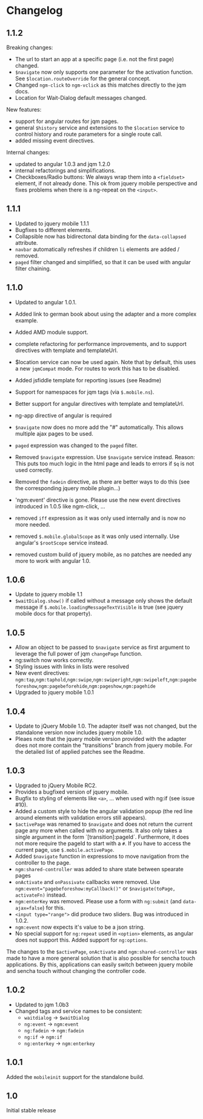 Changelog
=====================

1.1.2
-------------
Breaking changes:

- The url to start an app at a specific page (i.e. not the first page) changed.
- `$navigate` now only supports one parameter for the activation function. See `$location.routeOverride` for
  the general concept.
- Changed `ngm-click` to `ngm-vclick` as this matches directly to the jqm docs.
- Location for Wait-Dialog default messages changed.

New features:

- support for angular routes for jqm pages.
- general `$history` service and extensions to the `$location` service to
  control history and route parameters for a single route call.
- added missing event directives.

Internal changes:

- updated to angular 1.0.3 and jqm 1.2.0
- internal refactorings and simplifications.
- Checkboxes/Radio buttons: We always wrap them into a `<fieldset>` element, if not already done. This ok from
  jquery mobile perspective and fixes problems when there is a ng-repeat on the `<input>`.

1.1.1
-------------
- Updated to jquery mobile 1.1.1
- Bugfixes to different elements.
- Collapsible now has bidirectonal data binding for the `data-collapsed` attribute.
- `navbar` automatically refreshes if children `li` elements are added / removed.
- `paged` filter changed and simplified, so that it can be used with angular filter chaining.


1.1.0
-------------
- Updated to angular 1.0.1.
- Added link to german book about using the adapter and a more complex example.
- Added AMD module support.
- complete refactoring for performance improvements, and to support directives with template and templateUrl.
- $location service can now be used again. Note that by default, this uses
  a new `jqmCompat` mode. For routes to work this has to be disabled.
- Added jsfiddle template for reporting issues (see Readme)
- Support for namespaces for jqm tags (via `$.mobile.ns`).
- Better support for angular directives with template and templateUrl.
- ng-app directive of angular is required
- `$navigate` now does no more add the "#" automatically. This allows multiple ajax pages to be used.

- `paged` expression was changed to the `paged` filter.
- Removed `$navigate` expression. Use `$navigate` service instead. Reason: This puts too much logic in the html page and leads
  to errors if `$q` is not used correctly.
- Removed the `fadein` directive, as there are better ways to do this (see the corresponding jquery mobile plugin...)
- 'ngm:event' directive is gone. Please use the new event directives introduced in 1.0.5 like ngm-click, ...
- removed `iff` expression as it was only used internally and is now no more needed.
- removed `$.mobile.globalScope` as it was only used internally. Use angular's `$rootScope` service instead.
- removed custom build of jquery mobile, as no patches are needed any more to work
  with angular 1.0.

1.0.6
-------------
- Update to jquery mobile 1.1
- `$waitDialog.show()` if called without a message only shows the default message
  if `$.mobile.loadingMessageTextVisible` is true (see jquery mobile docs for that property).

1.0.5
------------
- Allow an object to be passed to `$navigate` service as first argument to leverage the full power
  of jqm `changePage` function.
- ng:switch now works correctly.
- Styling issues with links in lists were resolved
- New event directives: `ngm:tap`,`ngm:taphold`,`ngm:swipe`,`ngm:swiperight`,`ngm:swipeleft`,`ngm:pagebeforeshow`,`ngm:pagebeforehide`,`ngm:pageshow`,`ngm:pagehide`
- Upgraded to jquery mobile 1.0.1


1.0.4
------------
- Update to jQuery Mobile 1.0. The adapter itself was not changed,
  but the standalone version now includes jquery mobile 1.0.
- Pleaes note that the jquery mobile version provided with the adapter does
  not more contain the "transitions" branch from jquery mobile. For the detailed
  list of applied patches see the Readme.


1.0.3
-------------
- Upgraded to jQuery Mobile RC2.
- Provides a bugfixed version of jquery mobile.
- Bugfix to styling of elements like `<a>`, ... when used with ng:if (see issue #10).
- Added a custom style to hide the angular validation popup (the red line around
  elements with validation errors still appears).
- `$activePage` was renamed to `$navigate` and does not return the current page any more when
  called with no arguments. It also only takes a single argument in the form ´[transition]:pageId´.
  Furthermore, it does not more require the pageId to start with a `#`.
  If you have to access the current page, use `$.mobile.activePage`.
- Added `$navigate` function in expressions to move navigation from the controller to the page.
- `ngm:shared-controller` was added to share state between spearate pages
- `onActivate` and `onPassivate` callbacks were removed. Use
  `ngm:event="pagebeforeshow:myCallback()"` or `$navigate(toPage, activateFn)` instead.
- `ngm:enterKey` was removed. Please use a form with `ng:submit` (and `data-ajax=false`) for this.
- `<input type="range">` did produce two sliders. Bug was introduced in 1.0.2.
- `ngm:event` now expects it's value to be a json string.
- No special support for `ng:repeat` used in `<option>` elements, as angular does not support this.
  Added support for `ng:options`.

The changes to the `$activePage`, `onActivate` and `ngm:shared-controller` was made to have a more general
solution that is also possible for sencha touch applications. By this, applications can easily switch between
jquery mobile and sencha touch without changing the controller code.


1.0.2
-------------
- Updated to jqm 1.0b3
- Changed tags and service names to be consistent:
  - `waitdialog` -> `$waitDialog`
  - `ng:event` -> `ngm:event`
  - `ng:fadein` -> `ngm:fadein`
  - `ng:if` -> `ngm:if`
  - `ng:enterkey` -> `ngm:enterkey`


1.0.1
-------------
Added the `mobileinit` support for the standalone build.


1.0
-------------
Initial stable release